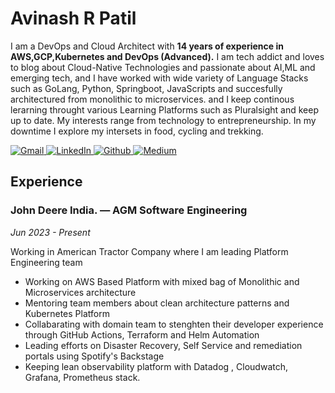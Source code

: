 # Avinash R Patil
I am a DevOps and Cloud Architect with <b>14 years of experience in AWS,GCP,Kubernetes and DevOps (Advanced).</b>
I am tech addict and loves to blog about Cloud-Native Technologies and passionate about AI,ML and emerging tech, 
and I have worked with wide variety of Language Stacks such as GoLang, Python, Springboot, JavaScripts and succesfully architectured from monolithic to microservices.
and I keep continous lerarning throught various Learning Platforms such as Pluralsight and keep up to date.
My interests range from technology to entrepreneurship. In my downtime I explore my intersets in food, cycling and trekking.
<p>
    <a href="https://mail.google.com/mail/?view=cm&fs=1&tf=1&to=avinash.etrx@gmail.com" target="_blank">
        <img alt="Gmail" src="https://img.shields.io/badge/Gmail-D14836?style=for-the-badge&logo=gmail&logoColor=white"/>
    </a>
    <a href="https://in.linkedin.com/in/avinash-patil-85415330" target="_blank">
        <img alt="LinkedIn"
             src="https://img.shields.io/badge/linkedin-%230077B5.svg?&style=for-the-badge&logo=linkedin&logoColor=white"/>
    </a>
    <a href="https://github.com/avinashetrx" target="_blank">
        <img alt="Github"
             src="https://img.shields.io/badge/GitHub-%2312100E.svg?&style=for-the-badge&logo=Github&logoColor=white"/>
    </a>
    <a href="https://medium.com/@avinash_vjti" target="_blank">
        <img alt="Medium"
             src="https://img.shields.io/badge/medium-%2312100E.svg?&style=for-the-badge&logo=medium&logoColor=white"/>
    </a>
</p>


## Experience

### John Deere India. — AGM Software Engineering
*Jun 2023 - Present*

Working in American Tractor Company where I am leading Platform Engineering team
- Working on AWS Based Platform with mixed bag of Monolithic and Microservices architecture
- Mentoring team members about clean architecture patterns and Kubernetes Platform
- Collabarating with domain team to stenghten their developer experience through GitHub Actions, Terraform and Helm Automation
- Leading efforts on Disaster Recovery, Self Service and remediation portals using Spotify's Backstage 
- Keeping lean observability platform with Datadog , Cloudwatch, Grafana, Prometheus stack.
